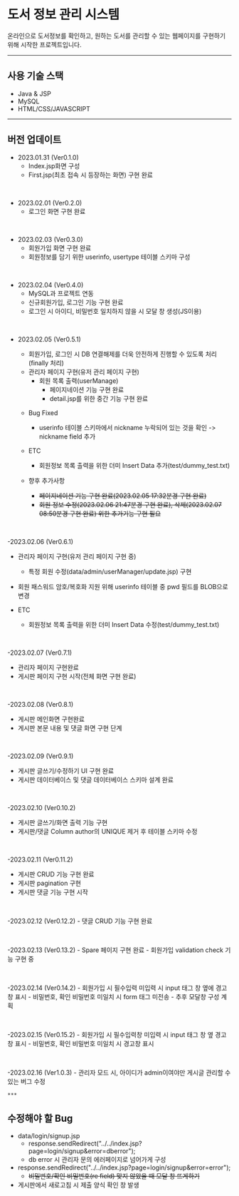 # 도서 정보 관리 시스템

온라인으로 도서정보를 확인하고, 원하는 도서를 관리할 수 있는 웹페이지를 구현하기 위해 시작한 프로젝트입니다.

***

## 사용 기술 스택
- Java & JSP
- MySQL
- HTML/CSS/JAVASCRIPT

***

## 버전 업데이트

- 2023.01.31 (Ver0.1.0)
  - Index.jsp화면 구성
  - First.jsp(최초 접속 시 등장하는 화면) 구현 완료

<br />

- 2023.02.01 (Ver0.2.0)
  - 로그인 화면 구현 완료

<br />

- 2023.02.03 (Ver0.3.0)
  - 회원가입 화면 구현 완료
  - 회원정보를 담기 위한 userinfo, usertype 테이블 스키마 구성

<br />

- 2023.02.04 (Ver0.4.0)
  - MySQL과 프로젝트 연동 
  - 신규회원가입, 로그인 기능 구현 완료
  - 로그인 시 아이디, 비밀번호 일치하지 않을 시 모달 창 생성(JS이용)

<br />

- 2023.02.05 (Ver0.5.1)
  - 회원가입, 로그인 시 DB 연결해제를 더욱 안전하게 진행할 수 있도록 처리(finally 처리)
  - 관리자 페이지 구현(유저 관리 페이지 구현)
    - 회원 목록 출력(userManage)
        -  페이지네이션 기능 구현 완료
        -  detail.jsp를 위한 중간 기능 구현 완료
  
  * Bug Fixed
    - userinfo 테이블 스키마에서 nickname 누락되어 있는 것을 확인 -> nickname field 추가

  * ETC
    - 회원정보 목록 출력을 위한 더미 Insert Data 추가(test/dummy_test.txt)

  * 향후 추가사항
      - ~~페이지네이션 기능 구현 완료(2023.02.05 17:32분경 구현 완료)~~
      - ~~회원 정보 수정(2023.02.06 21:47분경 구현 완료), 삭제(2023.02.07 08:50분경 구현 완료) 위한 추가기능 구현 필요~~

<br />

-2023.02.06 (Ver0.6.1)
  - 관리자 페이지 구현(유저 관리 페이지 구현 중)
    - 특정 회원 수정(data/admin/userManager/update.jsp) 구현
  - 회원 패스워드 암호/복호화 지원 위해 userinfo 테이블 중 pwd 필드를 BLOB으로 변경

  - ETC
    - 회원정보 목록 출력을 위한 더미 Insert Data 수정(test/dummy_test.txt) 
  
<br />

-2023.02.07 (Ver0.7.1)
  - 관리자 페이지 구현완료
  - 게시판 페이지 구현 시작(전체 화면 구현 완료)

<br />

-2023.02.08 (Ver0.8.1)
  - 게시판 메인화면 구현완료
  - 게시판 본문 내용 및 댓글 화면 구현 단계

<br />

-2023.02.09 (Ver0.9.1)
  - 게시판 글쓰기/수정하기 UI 구현 완료
  - 게시판 데이터베이스 및 댓글 데이터베이스 스키마 설계 완료

<br />

-2023.02.10 (Ver0.10.2)
  - 게시판 글쓰기/화면 출력 기능 구현
  - 게시판/댓글 Column author의 UNIQUE 제거 후 테이블 스키마 수정

<br />

-2023.02.11 (Ver0.11.2)
   - 게시판 CRUD 기능 구현 완료
   - 게시판 pagination 구현
   - 게시판 댓글 기능 구현 시작

<br />

-2023.02.12 (Ver0.12.2) 
    - 댓글 CRUD 기능 구현 완료
    
<br />

-2023.02.13 (Ver0.13.2)
    - Spare 페이지 구현 완료
    - 회원가입 validation check 기능 구현 중

<br />

-2023.02.14 (Ver0.14.2)
    - 회원가입 시 필수입력 미입력 시 input 태그 창 옆에 경고창 표시
    - 비밀번호, 확인 비밀번호 미일치 시 form 태그 미전송
        - 추후 모달창 구성 계획

<br />

-2023.02.15 (Ver0.15.2)
    - 회원가입 시 필수입력창 미입력 시 input 태그 창 옆 경고창 표시
    - 비밀번호, 확인 비밀번호 미일치 시 경고창 표시

<br />

-2023.02.16 (Ver1.0.3)
    - 관리자 모드 시, 아이디가 admin이여야만 게시글 관리할 수 있는 버그 수정

    ***
    
  ## 수정해야 할 Bug
  
  - data/login/signup.jsp
    - response.sendRedirect("../../index.jsp?page=login/signup&error=dberror");
    - db error 시 관리자 문의 에러페이지로 넘어가게 구성
  - response.sendRedirect("../../index.jsp?page=login/signup&error=error");
      - ~~비밀번호/확인 비밀번호(re field) 맞지 않았을 때 모달 창 뜨게하기~~
  - 게시판에서 새로고침 시 제출 양식 확인 창 발생